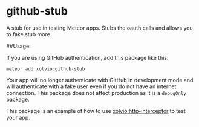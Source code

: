 # github-stub
A stub for use in testing Meteor apps. Stubs the oauth calls and allows you to fake stub more.

##Usage:

If you are using GitHub authentication, add this package like this:

`meteor add xolvio:github-stub`

Your app will no longer authenticate with GitHub in development mode and will authenticate with
a fake user even if you do not have an internet connection. This package does not affect production
as it is a `debugOnly` package.

This package is an example of how to use
[xolvio:http-interceptor](https://github.com/xolvio/meteor-http-interceptor) to test your app.

